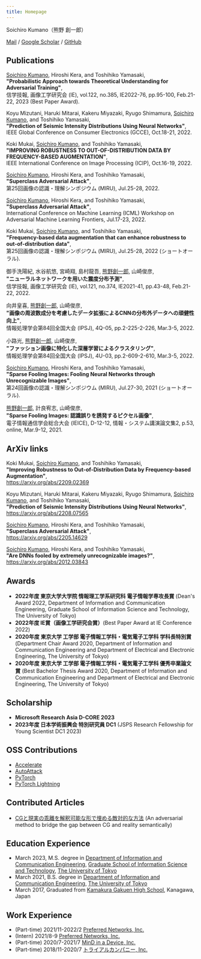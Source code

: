 ```yaml
---
title: Homepage
---
```


Soichiro Kumano（熊野 創一郎）

[Mail](mailto:kumano0204@gmail.com) / [Google Scholar](https://scholar.google.com/citations?user=2G-XnwMAAAAJ) / [GitHub](https://github.com/s-kumano)

## Publications
<ins>Soichiro Kumano</ins>, Hiroshi Kera, and Toshihiko Yamasaki,  
**"Probabilistic Approach towards Theoretical Understanding for Adversarial Training"**,  
信学技報, 画像工学研究会 (IE), vol.122, no.385, IE2022-76, pp.95-100, Feb.21-22, 2023 (Best Paper Award).

Koyu Mizutani, Haruki Mitarai, Kakeru Miyazaki, Ryugo Shimamura, <ins>Soichiro Kumano</ins>, and Toshihiko Yamasaki,  
**"Prediction of Seismic Intensity Distributions Using Neural Networks"**,  
IEEE Global Conference on Consumer Electronics (GCCE), Oct.18-21, 2022.

Koki Mukai, <ins>Soichiro Kumano</ins>, and Toshihiko Yamasaki,  
**"IMPROVING ROBUSTNESS TO OUT-OF-DISTRIBUTION DATA BY FREQUENCY-BASED AUGMENTATION"**,  
IEEE International Conference on Image Processing (ICIP), Oct.16-19, 2022.

<ins>Soichiro Kumano</ins>, Hiroshi Kera, and Toshihiko Yamasaki,  
**"Superclass Adversarial Attack"**,  
第25回画像の認識・理解シンポジウム (MIRU), Jul.25-28, 2022.

<ins>Soichiro Kumano</ins>, Hiroshi Kera, and Toshihiko Yamasaki,  
**"Superclass Adversarial Attack"**,  
International Conference on Machine Learning (ICML) Workshop on Adversarial Machine Learning Frontiers, Jul.17-23, 2022.

Koki Mukai, <ins>Soichiro Kumano</ins>, and Toshihiko Yamasaki,  
**"Frequency-based data augmentation that can enhance robustness to out-of-distribution data"**,  
第25回画像の認識・理解シンポジウム (MIRU), Jul.25-28, 2022 (ショートオーラル).

御手洗陽紀, 水谷航悠, 宮崎翔, 島村龍吾, <ins>熊野創一郎</ins>, 山崎俊彦,  
**"ニューラルネットワークを用いた震度分布予測"**,  
信学技報, 画像工学研究会 (IE), vol.121, no.374, IE2021-41, pp.43-48, Feb.21-22, 2022.

向井皇喜, <ins>熊野創一郎</ins>, 山崎俊彦,  
**"画像の周波数成分を考慮したデータ拡張によるCNNの分布外データへの頑健性向上"**,  
情報処理学会第84回全国大会 (IPSJ), 4Q-05, pp.2-225-2-226, Mar.3-5, 2022.

小路光, <ins>熊野創一郎</ins>, 山崎俊彦,  
**"ファッション画像に特化した深層学習によるクラスタリング"**,  
情報処理学会第84回全国大会 (IPSJ), 4U-03, pp.2-609-2-610, Mar.3-5, 2022.

<ins>Soichiro Kumano</ins>, Hiroshi Kera, and Toshihiko Yamasaki,  
**"Sparse Fooling Images: Fooling Neural Networks through Unrecognizable Images"**,  
第24回画像の認識・理解シンポジウム (MIRU), Jul.27-30, 2021 (ショートオーラル).

<ins>熊野創一郎</ins>, 計良宥志, 山崎俊彦,  
**"Sparse Fooling Images: 認識誤りを誘発するピクセル画像"**,  
電子情報通信学会総合大会 (IEICE), D-12-12, 情報・システム講演論文集2, p.53, online, Mar.9-12, 2021.

## ArXiv links
Koki Mukai, <ins>Soichiro Kumano</ins>, and Toshihiko Yamasaki,  
**"Improving Robustness to Out-of-Distribution Data by Frequency-based Augmentation"**,  
<https://arxiv.org/abs/2209.02369>

Koyu Mizutani, Haruki Mitarai, Kakeru Miyazaki, Ryugo Shimamura, <ins>Soichiro Kumano</ins>, and Toshihiko Yamasaki,  
**"Prediction of Seismic Intensity Distributions Using Neural Networks"**,  
<https://arxiv.org/abs/2208.07565>

<ins>Soichiro Kumano</ins>, Hiroshi Kera, and Toshihiko Yamasaki,  
**"Superclass Adversarial Attack"**,  
<https://arxiv.org/abs/2205.14629>

<ins>Soichiro Kumano</ins>, Hiroshi Kera, and Toshihiko Yamasaki,  
**"Are DNNs fooled by extremely unrecognizable images?"**,  
<https://arxiv.org/abs/2012.03843>

## Awards
- **2022年度 東京大学大学院 情報理工学系研究科 電子情報学専攻長賞** (Dean's Award 2022, Department of Information and Communication Engineering, Graduate School of Information Science and Technology, The University of Tokyo)
- **2022年度 IE賞（画像工学研究会賞）**(Best Paper Award at IE Conference 2022)
- **2020年度 東京大学 工学部 電子情報工学科・電気電子工学科 学科⻑特別賞** (Department Chair Award 2020, Department of Information and Communication Engineering and Department of Electrical and Electronic Engineering, The University of Tokyo)
- **2020年度 東京大学 工学部 電子情報工学科・電気電子工学科 優秀卒業論文賞** (Best Bachelor Thesis Award 2020, Department of Information and Communication Engineering and Department of Electrical and Electronic Engineering, The University of Tokyo)

## Scholarship
- **Microsoft Research Asia D-CORE 2023**
- **2023年度 日本学術振興会 特別研究員 DC1** (JSPS Research Fellowship for Young Scientist DC1 2023)

## OSS Contributions
- [Accelerate](https://github.com/huggingface/accelerate)
- [AutoAttack](https://github.com/fra31/auto-attack)
- [PyTorch](https://github.com/pytorch/pytorch)
- [PyTorch Lightning](https://github.com/Lightning-AI/lightning)

## Contributed Articles
- [CGと現実の乖離を解釈可能な形で埋める敵対的な方法](https://tech.preferred.jp/ja/blog/adversarial-method-filling-sim-real-gap/) (An adversarial method to bridge the gap between CG and reality semantically)

## Education Experience
- March 2023, M.S. degree in [Department of Information and Communication Engineering](https://www.i.u-tokyo.ac.jp/edu/course/ice/index_e.shtml), [Graduate School of Information Science and Technology](https://www.i.u-tokyo.ac.jp/index_e.shtml), [The University of Tokyo](https://www.u-tokyo.ac.jp/en/index.html)
- March 2021, B.S. degree in [Department of Information and Communication Engineering](https://www.ee.t.u-tokyo.ac.jp/), [The University of Tokyo](https://www.u-tokyo.ac.jp/en/index.html)
- March 2017, Graduated from [Kamakura Gakuen High School](https://www.kamagaku.ac.jp/), Kanagawa, Japan

## Work Experience
- (Part-time) 2021/11-2022/2 [Preferred Networks, Inc.](https://www.preferred.jp/en/)
- (Intern) 2021/8-9 [Preferred Networks, Inc.](https://www.preferred.jp/en/)
- (Part-time) 2020/7-2021/7 [MinD in a Device, Inc.](https://mindinadevice.com/en/)
- (Part-time) 2018/11-2020/7 [トライアルカンパニー, Inc.](https://www.trial-net.co.jp/)
